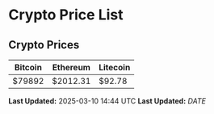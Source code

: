 # Crypto Price List

## Crypto Prices
| Bitcoin | Ethereum | Litecoin |
| ------- | -------- | -------- |
| $79892 | $2012.31 | $92.78 |
**Last Updated:** 2025-03-10 14:44 UTC
**Last Updated:** $DATE$
